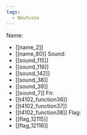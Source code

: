 ```yaml
---
tags:
  - NewScene
---
```

Name:
- [[name_2]]
- [[name_80]]
Sound:
- [[sound_115]]
- [[sound_116]]
- [[sound_142]]
- [[sound_38]]
- [[sound_39]]
- [[sound_7]]
Fn:
- [[t4102_function36]]
- [[t4102_function37]]
- [[t4102_function38]]
Flag:
- [[flag_12115]]
- [[flag_12116]]
